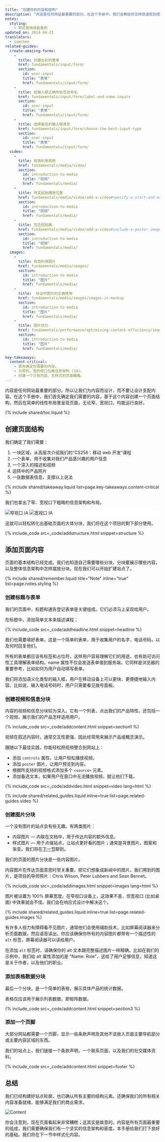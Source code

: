 ```yaml
---
title: "创建你的内容和结构"
description: "内容是任何网站最重要的部分。在这个手册中，我们会教给你怎样快速规划搭建你的首个多设备站点。"
notes:
  styling:
    - 样式很快就能看到
updated_on: 2014-04-23
translators:
  - samchen
related-guides:
  create-amazing-forms:
    -
      title: 创建出彩的表单
      href: fundamentals/input/form/
      section:
        id: user-input
        title: "表单"
        href: fundamentals/input/form/
    -
      title: 给输入框正确的标签及命名
      href: fundamentals/input/form/label-and-name-inputs
      section:
        id: user-input
        title: "表单"
        href: fundamentals/input/form/
    -
      title: 选择最佳的输入框类型
      href: fundamentals/input/form/choose-the-best-input-type
      section:
        id: user-input
        title: "表单"
        href: fundamentals/input/form/
  video:
    -
      title: 有效利用视频
      href: fundamentals/media/video/
      section:
        id: introduction-to-media
        title: "视频"
        href: fundamentals/media/
    -
      title: 改变起始播放位置
      href: fundamentals/media/video/add-a-video#specify-a-start-and-end-time
      section:
        id: introduction-to-media
        title: "视频"
        href: fundamentals/media/
    -
      title: 包含招贴画
      href: fundamentals/media/video/add-a-video#include-a-poster-image
      section:
        id: introduction-to-media
        title: "视频"
        href: fundamentals/media/
  images:
    -
      title: 有效利用图片
      href: fundamentals/media/images/
      section:
        id: introduction-to-media
        title: "图片"
        href: fundamentals/media/
    -
      title:  标记中图片的正确使用
      href: fundamentals/media/images/images-in-markup
      section:
        id: introduction-to-media
        title: "图片"
        href: fundamentals/media/
    -
      title: 图片优化
      href: fundamentals/performance/optimizing-content-efficiency/image-optimization
      section:
        id: introduction-to-media
        title: "图片"
        href: fundamentals/media/

key-takeaways:
  content-critical:
    - 首先确定你需要的内容。
    - 为窄的、宽的视口勾画信息架构 (IA)。
    - 创建一个只有内容、无样式的页面概略。
---
```


<p class="intro">
  内容是任何网站最重要的部分。所以让我们为内容而设计，而不要让设计支配内容。在这个手册中，我们首先确定我们需要的内容，基于这个内容创建一个页面结构，然后在简单的线性布局里呈现页面，无论窄、宽视口，均能运行良好。
</p>

{% include shared/toc.liquid %}

## 创建页面结构

我们确定了我们需要：

1.  一块区域，从高层次介绍我们的“CS256：移动 web 开发”课程
2.  一个表单，用于收集对我们产品感兴趣的用户信息
3.  一个深入的描述和视频
4.  运转中的产品照片
5.  一张数据表信息，支撑以上说法

{% include shared/takeaway.liquid list=page.key-takeaways.content-critical %}

我们也拿出了窄、宽视口下粗略的信息架构和布局。

<div class="demo clear" style="background-color: white;">
  <img class="mdl-cell mdl-cell--6--col" src="images/narrowviewport.png" alt="窄视口 IA">
  <img  class="mdl-cell mdl-cell--6--col" src="images/wideviewport.png" alt="宽视口 IA">
</div>

这就可以轻松转化出基础页面的大体分块，我们将在这个项目的剩下部分使用。

{% include_code src=_code/addstructure.html snippet=structure %}

## 添加页面内容

页面的基本结构已经完成。我们也知道自己需要哪些分块，分块要展示哪些内容，以及整体信息架构中怎样摆放分块。现在我们可以开始扩建站点了。

{% include shared/remember.liquid title="Note" inline="true" list=page.notes.styling %}

### 创建标题与表单

我们的页面中，标题和通告登记表单是关键组成。它们必须马上呈现给用户。

在标题中，添加简单文本来描述课程：

{% include_code src=_code/addheadline.html snippet=headline %}

我们也需要填好表单。这是一个简单的表单，用于收集用户的名字，电话号码，以及何时回复他们。

所有的表单都应该有标签和占位符，这样用户容易理解它们的用途，也有助可访问性工具理解表单结构。name 属性不仅会发送表单值到服务端，它同样是浏览器的重要参考，比如如何为用户自动填写表单。

我们将添加语义化类型的输入框，用户在移动设备上可以更快、更便捷地输入内容。比如说，输入电话号码时，用户只需要看见拨号面板。

### 创建视频和信息分块

内容的视频和信息分块较为深入。它有一个列表，点出我们的产品特性，还包括一个视频，展示我们的产品怎样适用用户。

{% include_code src=_code/addcontent.html snippet=section1 %}

视频在叙述内容时，通常交互性更强，因此经常用来展示产品或概念演示。

跟随以下最佳实践，你能轻松把视频整合到网站上：

*  添加 `controls` 属性，让用户轻松播放视频。
*  添加 `poster` 图片，让用户预览到内容。 
*  根据所支持的视频格式添加多个 `<source>` 元素。
*  添加备选文本，如果用户在窗口中无法播放视频，就让他们下载。

{% include_code src=_code/addvideo.html snippet=video lang=html %}

{% include shared/related_guides.liquid inline=true list=page.related-guides.video %}

### 创建图片分块

一个没有图片的站点会有些无趣。有两类图片：

*  内容图片 &mdash; 内联在文档中，用于传达内容的额外信息。
*  样式图片 &mdash; 用于点缀站点，让站点更好看的图片；通常是背景图片，图案和渐变。我们将在[下一节]({{site.WFBaseUrl}}{{page.article.next.url}})聊到。

我们的页面的图片分块是一些内容图片。

内容图片在传达页面意思时至关重要。把它们想象成新闻中的图片。我们用到的图片，是项目的导师照片：Chris Wilson, Peter Lubbers and Sean Bennet。

{% include_code src=_code/addimages.html snippet=images lang=html %}

图片被设置为 100% 屏幕宽度。在窄视口设备上，这效果不差，但宽视口 (比如桌面) 中效果就会不佳。我们会在响应式设计中解决这个。

{% include shared/related_guides.liquid inline=true list=page.related-guides.images %}

有许多人视力有障碍看不见图片，通常他们会使用辅助技术，比如屏幕阅读器来分析页面数据，然后语音读出。你应该确保你所有的内容图片都带有一个描述性的 `alt` 标签，屏幕阅读器可以读给用户。

在添加 `alt` 标签时，请确保你的 alt 文本跟完整描述图片一样精确。比如在我们的示例中，我们给 alt 属性添加的是 "Name: Role"，这给了用户足够信息，知道这是关于作者，以及他们的职业。

### 添加表格数据分块

最后一个分块，是一个简单的表格，展示具体产品的统计数据。

表格仅应该用于展示列表数据，即矩阵数据。

{% include_code src=_code/addcontent.html snippet=section3 %}

### 添加一个页脚

大部分网站都需要一个页脚，显示一些条款声明及其他不该放入页面主要导航部分或主要内容区域的东西。

我们的站点上，我们链接一个条款声明，一个联系页面，以及我们的社交媒体资料。

{% include_code src=_code/addcontent.html snippet=footer %}

## 总结

我们已经构建好站点轮廓，也已确认所有主要的结构元素。还确保我们的所有相关内容准备就绪，能够满足我们的商业需求。

<div class="mdl-grid">
  <img class="mdl-cell mdl-cell--6--col" src="images/content.png" alt="Content">
  <img  class="mdl-cell mdl-cell--6--col" src="images/narrowsite.png" alt="">
</div>

你会注意到，现在页面看起来非常糟糕；这其实是故意的。内容是所有页面最重要的组成，我们需要确保我们有一个坚实的信息架构和密度。本手册给我们打下良好的基础。我们将在下一节中样式化内容。


